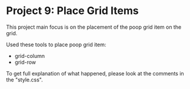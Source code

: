 <h1>Project 9: Place Grid Items</h1>
<p>This project main focus is on the placement of the poop grid item on the grid.</p>
<p>Used these tools to place poop grid item:</p>
<ul>
    <li>grid-column</li>
    <li>grid-row</li>
</ul>
<p>To get full explanation of what happened, please look at the comments in the "style.css".</p>